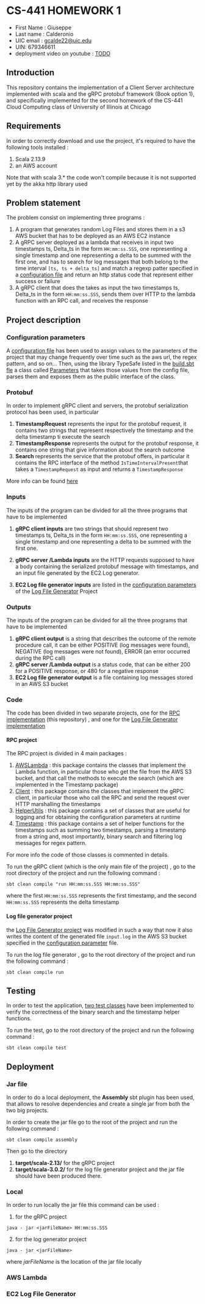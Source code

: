 # CS-441 HOMEWORK 1

* First Name : Giuseppe
* Last name : Calderonio
* UIC email : gcalde22@uic.edu
* UIN: 679346611
* deployment video on youtube : [TODO]()

## Introduction
This repository contains the implementation of a Client Server
architecture implemented with scala and the gRPC protobuf 
framework (Book option 1), and specifically
implemented for the second homework of the CS-441 Cloud Computing
class of University of Illinois at Chicago

## Requirements

In order to correctly download and use the project, it's required
to have the following tools installed :

1. Scala 2.13.9
2. an AWS account

Note that with scala 3.* the code won't compile because it is
not supported yet by the akka http library used


## Problem statement

The problem consist on implementing three programs :
1. A program that generates random Log Files and stores them
   in a s3 AWS bucket that has to be deployed as an AWS EC2 instance
2. A gRPC server deployed as a lambda that receives in input two 
   timestamps ts, Delta_ts in the form ```HH:mm:ss.SSS```, one representing a single
   timestamp and one representing a delta to be summed with the first one,
   and has to search for log messages that both belong to the time
   interval ```[ts, ts + delta_ts]``` and match a regexp patter
   specified in a [configuration file](https://github.com/GiuseppeCalderonio/CS441_Homework2/blob/master/src/main/resources/application.conf)
   and return an http status code that represent either
   success or failure
3. A gRPC client that does the takes as input the two
   timestamps ts, Delta_ts in the form ```HH:mm:ss.SSS```, 
   sends them over HTTP to the lambda function with an RPC call,
   and receives the response

## Project description

### Configuration parameters

A [configuration file](https://github.com/GiuseppeCalderonio/CS441_Homework2/blob/master/src/main/resources/application.conf)
has been used to assign values to the parameters of the project
that may change frequently over time such as
the aws url, the regex pattern, and so on...
Then, using the library TypeSafe listed in the [build.sbt fle](https://github.com/GiuseppeCalderonio/CS441_Homework2/blob/master/build.sbt)
a class called [Parameters](https://github.com/GiuseppeCalderonio/CS441_Homework2/blob/master/src/main/scala/HelperUtils/Parameters.scala)
that takes those values from the config file,
parses them and exposes them as the public interface of
the class.

### Protobuf

In order to implement gRPC client and servers, the protobuf
serialization protocol has been used, in particular

1. **TimestampRequest** represents the input for the
protobuf request, it contains two strings that represent respectively
the timestamp and the delta timestamp ti execute the search
2. **TimestampResponse** represents the output for the
protobuf response, it contains one string that give information
about the search outcome
3. **Search** represents the service that the protobuf offers,
in particular it contains the RPC interface of the method
   ```IsTimeIntervalPresent```that takes a ```TimestampRequest```
as input and returns a ```TimestampResponse```

More info can be found [here](https://github.com/GiuseppeCalderonio/CS441_Homework2/blob/master/src/main/protobuf/RemoteRPC.proto)

### Inputs

The inputs of the program can be divided for all the three
programs that have to be implemented

1. **gRPC client inputs** are two strings that should represent
   two
   timestamps ts, Delta_ts in the form ```HH:mm:ss.SSS```, one representing a single
   timestamp and one representing a delta to be summed with the first one.

2. **gRPC server /Lambda inputs** are the HTTP requests supposed
 to have a body containing the serialized protobuf message with
timestamps, and an input file generated by the EC2 Log generator.
3. **EC2 Log file generator inputs** are listed in the [configuration
parameters](https://github.com/GiuseppeCalderonio/LogFileGenerator/blob/master/src/main/resources/application.conf)
of the [Log File Generator](https://github.com/GiuseppeCalderonio/LogFileGenerator) Project

### Outputs

The inputs of the program can be divided for all the three
programs that have to be implemented

1. **gRPC client output** is a string that describes the outcome
of the remote procedure call, it can be either POSITIVE (log messages
were found),
NEGATIVE (log messages were not found), ERROR (an error occurred 
during the RPC call)
2. **gRPC server /Lambda output** is a status code, that can be 
either 200 for a POSITIVE response, or 480 for a negative response
3. **EC2 Log file generator output** is a file containing log
messages stored in an AWS S3 bucket


### Code

The code has been divided in two separate projects, one for
the [RPC implementation](https://github.com/GiuseppeCalderonio/CS441_Homework2) (this repository)
, and one for the
[Log File Generator implementation](https://github.com/GiuseppeCalderonio/LogFileGenerator)

#### RPC project


The RPC project is divided in 4 main packages :

1. [AWSLambda](https://github.com/GiuseppeCalderonio/CS441_Homework2/blob/master/src/main/scala/AWSLambda) :
   this package contains the classes that implement the 
   Lambda function, in particular those who get the file from the
   AWS S3 bucket, and that call the methods to execute the search 
   (which are implemented in the Timestamp package)
2. [Client](https://github.com/GiuseppeCalderonio/CS441_Homework2/blob/master/src/main/scala/Client) : 
   this package contains the classes that implement the gRPC
   client, in particular those who call the RPC and send the
   request over HTTP marshalling the timestamps
3. [HelperUtils](https://github.com/GiuseppeCalderonio/CS441_Homework2/blob/master/src/main/scala/HelperUtils) : 
   this package contains a set of classes that are useful for
   logging and for obtaining the configuration parameters
   at runtime
4. [Timestamp](https://github.com/GiuseppeCalderonio/CS441_Homework2/blob/master/src/main/scala/Timestamp) : 
   this package contains a set of helper functions for the
   timestamps such as summing two timestamps, parsing a timestamp
   from a string and, most importantly, binary search and filtering
   log messages for regex pattern.

For more info the code of those classes is commented in
details.


To run the gRPC client (which is the only
main file of the project)
, go to the root directory of the
project and run the following command :

```
sbt clean compile "run HH:mm:ss.SSS HH:mm:ss.SSS"
```

where the first ```HH:mm:ss.SSS``` represents the
first timestamp, and the second
```HH:mm:ss.SSS``` represents the delta timestamp


#### Log file generator project

the [Log File Generator project](https://github.com/GiuseppeCalderonio/LogFileGenerator)
was modified in such a way that now it also writes the content of
the generated file ```input.log``` in the AWS S3 bucket 
specified in the [configuration parameter](https://github.com/GiuseppeCalderonio/LogFileGenerator/blob/master/src/main/resources/application.conf)
file.

To run the log file generator
, go to the root directory of the
project and run the following command :

```
sbt clean compile run
```

## Testing

In order to test the application, 
[two test classes](https://github.com/GiuseppeCalderonio/CS441_Homework2/blob/master/src/test/scala/Timestamp)
have been implemented to verify the correctness
of the binary search and the timestamp
helper functions.

To run the test, go to the root directory of the
project and run the following command :

```
sbt clean compile test
```

## Deployment

### Jar file

In order to do a local deployment, the
**Assembly** sbt plugin has been used, that allows
to resolve dependencies and create a single jar from
both the two big projects.

In order to create the jar file go to the root
of the project and run the following command :
```
sbt clean compile assembly
```
Then go to the directory
1. **target/scala-2.13/** for the gRPC project
2. **target/scala-3.0.2/** for the log file generator project
   and the jar file should have been produced there.

### Local

In order to run locally the jar file this
command can be used :

1. for the gRPC project
```
java - jar <jarFileName> HH:mm:ss.SSS
```
2. for the log generator project
```
java - jar <jarFileName>
```

where _jarFileName_ is the location of the jar
file locally

### AWS Lambda



### EC2 Log File Generator